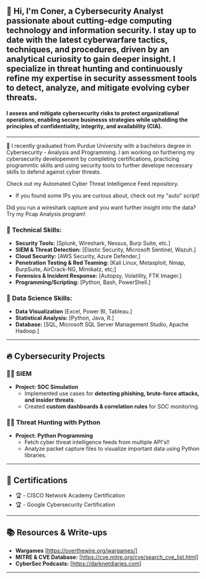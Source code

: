 ## 👋  Hi, I'm Coner, a Cybersecurity Analyst passionate about cutting-edge computing technology and information security.  I stay up to date with the latest cyberwarfare tactics, techniques, and procedures, driven by an analytical curiosity to gain deeper insight.  I specialize in threat hunting and continuously refine my expertise in security assessment tools to detect, analyze, and mitigate evolving cyber threats.

#### I **assess and mitigate cybersecurity risks** to protect organizational operations, enabling secure businesss strategies while upholding the principles of **confidentiality, integrity, and availability (CIA).**

---

🔹 I recently graduated from Purdue University with a bachelors degree in Cybersecurity - Analysis and Programming.  I am working on furthering my cybersecurity developement by completing certifications, practicing programmtic skills and using security tools to further develope necessary skills to defend against cyber threats.

Check out my Automated Cyber Threat Intelligence Feed repository.
- If you found some IPs you are curious about, check out my "auto" script!
   
Did you run a wireshark capture and you want further insight into the data?  Try my Pcap Analysis program!
   
### 🔹 **Technical Skills:**
   - **Security Tools:** [Splunk, Wireshark, Nessus, Burp Suite, etc.]
   - **SIEM & Threat Detection:** [Elastic Security, Microsoft Sentinel, Wazuh.]
   - **Cloud Security:** [AWS Security, Azure Defender.]
   - **Penetration Testing & Red Teaming:** [Kali Linux, Metasploit, Nmap, BurpSuite, AirCrack-NG, Mimikatz, etc;]
   - **Forensics & Incident Response:** [Autopsy, Volatility, FTK Imager.]
   - **Programming/Scripting:** [Python, Bash, PowerShell.]

### 🔹 **Data Science Skills:**
   - **Data Visualization** [Excel, Power BI, Tableau.]
   - **Statistical Analysis:** [Python, Java, R.]
   - **Database:** [SQL, Microsoft SQL Server Management Studio, Apache Hadoop.]
---

## 🔥 Cybersecurity Projects

### 🕵️‍♂️ SIEM
- **Project:** **SOC Simulation**
  - Implemented use cases for **detecting phishing, brute-force attacks, and insider threats**.
  - Created **custom dashboards & correlation rules** for SOC monitoring.

### 🕵️‍♂️ Threat Hunting with Python
- **Project:** **Python Programming**
  - Fetch cyber threat intelligence feeds from multiple API's!!
  - Analyze packet capture files to visualize important data using Python libraries.
---

## 📜 Certifications
- 🏆 - CISCO Network Academy Certification
- 🏆 - Google Cybersecurity Certification

---

## 📚 Resources & Write-ups
- **Wargames** [https://overthewire.org/wargames/]
- **MITRE & CVE Database:** [https://cve.mitre.org/cve/search_cve_list.html]
- **CyberSec Podcasts:** [https://darknetdiaries.com]

---
